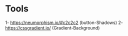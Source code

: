 # Tools

1- https://neumorphism.io/#c2c2c2   (button-Shadows)
2- https://cssgradient.io/   (Gradient-Background) 
